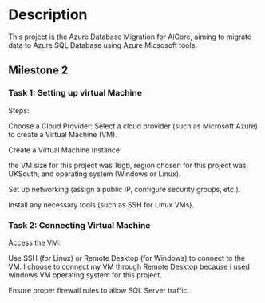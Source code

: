 # Description

This project is the Azure Database Migration for AiCore, aiming to migrate data to Azure SQL Database using Azure Micsosoft tools.

## Milestone 2


###  Task 1: Setting up virtual Machine

Steps:

Choose a Cloud Provider: Select a cloud provider (such as Microsoft Azure) to create a Virtual Machine (VM).

Create a Virtual Machine Instance:

the VM size for this project was 16gb, 
region chosen for this project was UKSouth, and operating system (Windows or Linux).

Set up networking (assign a public IP, configure security groups, etc.).

Install any necessary tools (such as SSH for Linux VMs).


### Task 2: Connecting Virtual Machine


Access the VM:

Use SSH (for Linux) or Remote Desktop (for Windows) to connect to the VM. I choose to connect my VM through Remote Desktop because i used windows VM operating system for this project.

Ensure proper firewall rules to allow SQL Server traffic.
